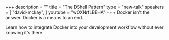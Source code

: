 +++
description = ""
title = "The DShell Pattern"
type = "new-talk"
speakers = [
        "david-mckay",
]
youtube = "wOXNrfLBEHA"
+++
Docker isn't the answer. Docker is a means to an end.

Learn how to integrate Docker into your development workflow without ever knowing it's there.